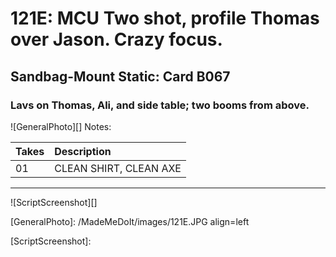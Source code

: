 # 121E: MCU Two shot, profile Thomas over Jason. Crazy focus.

## Sandbag-Mount Static: Card B067

### Lavs on Thomas, Ali, and side table; two booms from above.

![GeneralPhoto][]
Notes: 

| Takes | Description |
|:---|:----|
| 01 | CLEAN SHIRT, CLEAN AXE |

----

![ScriptScreenshot][]


[GeneralPhoto]:  /MadeMeDoIt/images/121E.JPG align=left

[ScriptScreenshot]: 